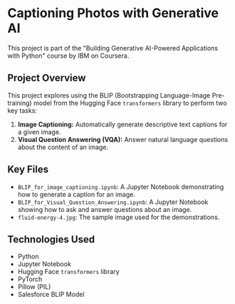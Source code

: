 # Captioning Photos with Generative AI

This project is part of the "Building Generative AI-Powered Applications with Python" course by IBM on Coursera.

## Project Overview

This project explores using the BLIP (Bootstrapping Language-Image Pre-training) model from the Hugging Face `transformers` library to perform two key tasks:

1.  **Image Captioning:** Automatically generate descriptive text captions for a given image.
2.  **Visual Question Answering (VQA):** Answer natural language questions about the content of an image.

## Key Files

*   `BLIP_for_image_captioning.ipynb`: A Jupyter Notebook demonstrating how to generate a caption for an image.
*   `BLIP_for_Visual_Question_Answering.ipynb`: A Jupyter Notebook showing how to ask and answer questions about an image.
*   `fluid-energy-4.jpg`: The sample image used for the demonstrations.

## Technologies Used

*   Python
*   Jupyter Notebook
*   Hugging Face `transformers` library
*   PyTorch
*   Pillow (PIL)
*   Salesforce BLIP Model